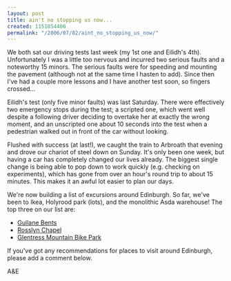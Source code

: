 ```yaml
---
layout: post
title: ain't no stopping us now...
created: 1151854406
permalink: "/2006/07/02/aint_no_stopping_us_now/"
---
```

We both sat our driving tests last week (my 1st one and Eilidh's 4th).  Unfortunately I was a little too nervous and incurred two serious faults and a noteworthy 15 minors.  The serious faults were for speeding and mounting the pavement (although not at the same time I hasten to add).  Since then I've had a couple more lessons and I have another test soon, so fingers crossed...
<!--break-->
Eilidh's test (only five minor faults) was last Saturday.  There were effectively two emergency stops during the test; a scripted one, which went well despite a following driver deciding to overtake her at exactly the wrong moment, and an unscripted one about 10 seconds into the test when a pedestrian walked out in front of the car without looking.   

Flushed with success (at last!), we caught the train to Arbroath that evening and drove our chariot of steel down on Sunday.  It's only been one week, but having a car has completely changed our lives already.  The biggest single change is being able to pop down to work quickly (e.g. checking on experiments), which has gone from over an hour's round trip to about 15 minutes.  This makes it an awful lot easier to plan our days.

We're now building a list of excursions around Edinburgh. So far, we've been to Ikea, Holyrood park (lots), and the monolithic Asda warehouse!  The top three on our list are:
* [Gullane Bents](http://www.eastlothian.gov.uk/content/0,1094,933,00.html)
* [Rosslyn Chapel](http://www.rosslynchapel.org.uk/)
* [Glentress Mountain Bike Park](http://www.thehubintheforest.co.uk/)

If you've got any recommendations for places to visit around Edinburgh, please add a comment below.

A&E
